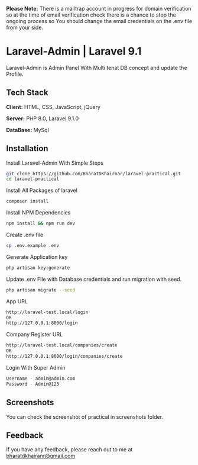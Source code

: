 

**Please Note:** There is a mailtrap account in progress for domain verification so at the time of email verification check there is a chance to stop the ongoing process so You should change the email credentials on the .env file from your side.


# Laravel-Admin | Laravel 9.1 

Laravel-Admin is Admin Panel With Multi tenat DB concept and update the Profile.


## Tech Stack

**Client:** HTML, CSS, JavaScript, jQuery

**Server:** PHP 8.0, Laravel 9.1.0

**DataBase:** MySql


## Installation

Install Laravel-Admin With Simple Steps

```bash
git clone https://github.com/BharatDKhairnar/laravel-practical.git
cd laravel-practical
```

Install All Packages of laravel
```bash
composer install
```

Install NPM Dependencies
```bash
npm install && npm run dev
```

Create .env file
```bash
cp .env.example .env
```

Generate Application key

```bash
php artisan key:generate
```

Update .env File with Database credentials and run migration with seed.
```bash
php artisan migrate --seed
```

App URL
```bash
http://laravel-test.local/login
OR
http://127.0.0.1:8000/login
```

Company Register URL
```bash
http://laravel-test.local/companies/create
OR
http://127.0.0.1:8000/login/companies/create
```

Login With Super Admin
```bash
Username - admin@admin.com
Password - Admin@123
```
## Screenshots

You can check the screenshot of practical in screenshots folder.

## Feedback

If you have any feedback, please reach out to me at bharatdkhairanr@gmail.com

